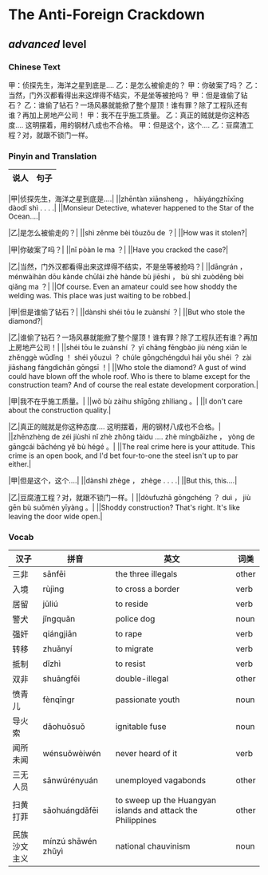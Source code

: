 # The Anti-Foreign Crackdown
## *advanced* level

### Chinese Text
甲：侦探先生，海洋之星到底是....
乙：是怎么被偷走的？
甲：你破案了吗？
乙：当然，门外汉都看得出来这焊得不结实，不是坐等被抢吗？
甲：但是谁偷了钻石？
乙：谁偷了钻石？一场风暴就能掀了整个屋顶！谁有罪？除了工程队还有谁？再加上房地产公司！
甲：我不在乎施工质量。
乙：真正的贼就是你这种态度.... 这明摆着，用的钢材八成也不合格。
甲：但是这个，这个....
乙：豆腐渣工程？对，就跟不锁门一样。

### Pinyin and Translation
|说人|句子|
|----|----|

|甲|侦探先生，海洋之星到底是....|
||zhēntàn xiānsheng ， hǎiyángzhīxīng dàodǐ shì . . . .|
||Monsieur Detective, whatever happened to the Star of the Ocean....|

|乙|是怎么被偷走的？|
||shì zěnme bèi tōuzǒu de ？|
||How was it stolen?|

|甲|你破案了吗？|
||nǐ pòàn le ma ？|
||Have you cracked the case?|

|乙|当然，门外汉都看得出来这焊得不结实，不是坐等被抢吗？|
||dāngrán ， ménwàihàn dōu kànde chūlái zhè hànde bù jiēshi ， bù shì zuòděng bèi qiǎng ma ？|
||Of course. Even an amateur could see how shoddy the welding was. This place was just waiting to be robbed.|

|甲|但是谁偷了钻石？|
||dànshì shéi tōu le zuànshí ？|
||But who stole the diamond?|

|乙|谁偷了钻石？一场风暴就能掀了整个屋顶！谁有罪？除了工程队还有谁？再加上房地产公司！|
||shéi tōu le zuànshí ？ yī chǎng fēngbào jiù néng xiān le zhěnggè wūdǐng ！ shéi yǒuzuì ？ chúle gōngchéngduì hái yǒu shéi ？ zài jiāshang fángdìchǎn gōngsī ！|
||Who stole the diamond? A gust of wind could have blown off the whole roof. Who is there to blame except for the construction team? And of course the real estate development corporation.|

|甲|我不在乎施工质量。|
||wǒ bù zàihu shīgōng zhìliang 。|
||I don't care about the construction quality.|

|乙|真正的贼就是你这种态度.... 这明摆着，用的钢材八成也不合格。|
||zhēnzhèng de zéi jiùshì nǐ zhè zhǒng tàidu ....  zhè míngbǎizhe ， yòng de gāngcái bāchéng yě bù hégé 。|
||The real crime here is your attitude. This crime is an open book, and I'd bet four-to-one the steel isn't up to par either.|

|甲|但是这个，这个....|
||dànshì zhège ， zhège . . . .|
||But this, this....|

|乙|豆腐渣工程？对，就跟不锁门一样。|
||dòufuzhā gōngchéng ？ duì ， jiù gēn bù suǒmén yīyàng 。|
||Shoddy construction? That's right. It's like leaving the door wide open.|
### Vocab
|汉子|拼音|英文|词类|
|----|----|----|----|
|三非|sānfēi|the three illegals|other|
|入境|rùjìng|to cross a border|verb|
|居留|jūliú|to reside|verb|
|警犬|jǐngquǎn|police dog|noun|
|强奸|qiángjiān|to rape|verb|
|转移|zhuǎnyí|to migrate|verb|
|抵制|dǐzhì|to resist|verb|
|双非|shuāngfēi|double-illegal|other|
|愤青儿|fènqīngr|passionate youth|noun|
|导火索|dǎohuǒsuǒ|ignitable fuse|noun|
|闻所未闻|wénsuǒwèiwén|never heard of it|verb|
|三无人员|sānwúrényuán|unemployed vagabonds|other|
|扫黄打菲|sǎohuángdǎfēi|to sweep up the Huangyan islands and attack the Philippines|other|
|民族沙文主义|mínzú shāwén zhǔyì|national chauvinism|noun|